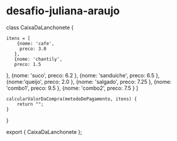 # desafio-juliana-araujo


class CaixaDaLanchonete {

    itens = [
        {nome: 'cafe',
         preco: 3.0
       },
       {nome: 'chantily',
       preco: 1.5
   },
       {nome: 'suco',
       preco: 6.2
   },
       {nome: 'sanduiche',
       preco: 6.5
   },
       {nome:'queijo',
       preco: 2.0
   },
       {nome: 'salgado',
       preco: 7.25
   },
       {nome: 'combo1',
       preco: 9.5
   },
       {nome: 'combo2',
       preco: 7.5
   }
   ]
   
    calcularValorDaCompra(metodoDePagamento, itens) {
        return "";
    }

}

export { CaixaDaLanchonete };